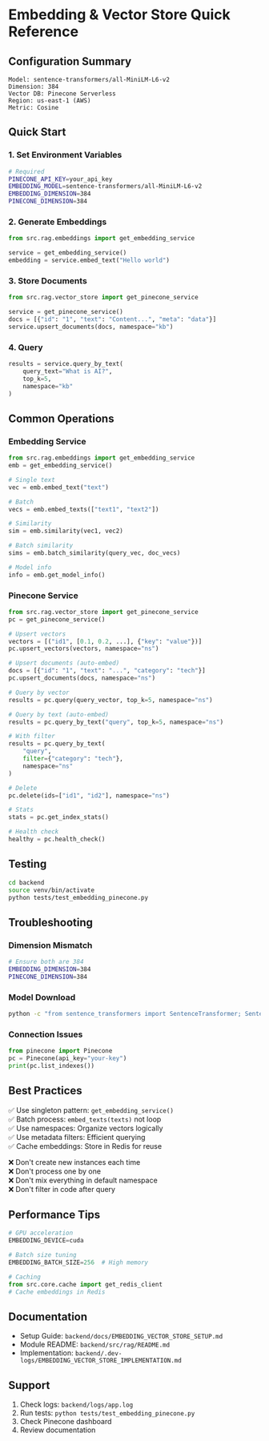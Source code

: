 # Embedding & Vector Store Quick Reference

## Configuration Summary

```
Model: sentence-transformers/all-MiniLM-L6-v2
Dimension: 384
Vector DB: Pinecone Serverless
Region: us-east-1 (AWS)
Metric: Cosine
```

## Quick Start

### 1. Set Environment Variables

```bash
# Required
PINECONE_API_KEY=your_api_key
EMBEDDING_MODEL=sentence-transformers/all-MiniLM-L6-v2
EMBEDDING_DIMENSION=384
PINECONE_DIMENSION=384
```

### 2. Generate Embeddings

```python
from src.rag.embeddings import get_embedding_service

service = get_embedding_service()
embedding = service.embed_text("Hello world")
```

### 3. Store Documents

```python
from src.rag.vector_store import get_pinecone_service

service = get_pinecone_service()
docs = [{"id": "1", "text": "Content...", "meta": "data"}]
service.upsert_documents(docs, namespace="kb")
```

### 4. Query

```python
results = service.query_by_text(
    query_text="What is AI?",
    top_k=5,
    namespace="kb"
)
```

## Common Operations

### Embedding Service

```python
from src.rag.embeddings import get_embedding_service
emb = get_embedding_service()

# Single text
vec = emb.embed_text("text")

# Batch
vecs = emb.embed_texts(["text1", "text2"])

# Similarity
sim = emb.similarity(vec1, vec2)

# Batch similarity
sims = emb.batch_similarity(query_vec, doc_vecs)

# Model info
info = emb.get_model_info()
```

### Pinecone Service

```python
from src.rag.vector_store import get_pinecone_service
pc = get_pinecone_service()

# Upsert vectors
vectors = [("id1", [0.1, 0.2, ...], {"key": "value"})]
pc.upsert_vectors(vectors, namespace="ns")

# Upsert documents (auto-embed)
docs = [{"id": "1", "text": "...", "category": "tech"}]
pc.upsert_documents(docs, namespace="ns")

# Query by vector
results = pc.query(query_vector, top_k=5, namespace="ns")

# Query by text (auto-embed)
results = pc.query_by_text("query", top_k=5, namespace="ns")

# With filter
results = pc.query_by_text(
    "query",
    filter={"category": "tech"},
    namespace="ns"
)

# Delete
pc.delete(ids=["id1", "id2"], namespace="ns")

# Stats
stats = pc.get_index_stats()

# Health check
healthy = pc.health_check()
```

## Testing

```bash
cd backend
source venv/bin/activate
python tests/test_embedding_pinecone.py
```

## Troubleshooting

### Dimension Mismatch
```bash
# Ensure both are 384
EMBEDDING_DIMENSION=384
PINECONE_DIMENSION=384
```

### Model Download
```bash
python -c "from sentence_transformers import SentenceTransformer; SentenceTransformer('sentence-transformers/all-MiniLM-L6-v2')"
```

### Connection Issues
```python
from pinecone import Pinecone
pc = Pinecone(api_key="your-key")
print(pc.list_indexes())
```

## Best Practices

✅ Use singleton pattern: `get_embedding_service()`  
✅ Batch process: `embed_texts(texts)` not loop  
✅ Use namespaces: Organize vectors logically  
✅ Use metadata filters: Efficient querying  
✅ Cache embeddings: Store in Redis for reuse  

❌ Don't create new instances each time  
❌ Don't process one by one  
❌ Don't mix everything in default namespace  
❌ Don't filter in code after query  

## Performance Tips

```python
# GPU acceleration
EMBEDDING_DEVICE=cuda

# Batch size tuning
EMBEDDING_BATCH_SIZE=256  # High memory

# Caching
from src.core.cache import get_redis_client
# Cache embeddings in Redis
```

## Documentation

- Setup Guide: `backend/docs/EMBEDDING_VECTOR_STORE_SETUP.md`
- Module README: `backend/src/rag/README.md`
- Implementation: `backend/.dev-logs/EMBEDDING_VECTOR_STORE_IMPLEMENTATION.md`

## Support

1. Check logs: `backend/logs/app.log`
2. Run tests: `python tests/test_embedding_pinecone.py`
3. Check Pinecone dashboard
4. Review documentation

